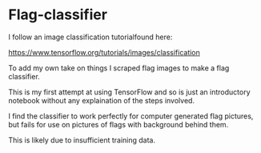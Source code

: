 # Flag-classifier

I follow an image classification tutorialfound here:

https://www.tensorflow.org/tutorials/images/classification

To add my own take on things I scraped flag images to make a flag classifier.

This is my first attempt at using TensorFlow and so is just an introductory notebook without any explaination of the steps involved.

I find the classifier to work perfectly for computer generated flag pictures, but fails for use on pictures of flags with background behind them.

This is likely due to insufficient training data.
